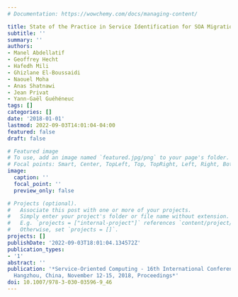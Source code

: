```yaml
---
# Documentation: https://wowchemy.com/docs/managing-content/

title: State of the Practice in Service Identification for SOA Migration in Industry
subtitle: ''
summary: ''
authors:
- Manel Abdellatif
- Geoffrey Hecht
- Hafedh Mili
- Ghizlane El-Boussaidi
- Naouel Moha
- Anas Shatnawi
- Jean Privat
- Yann-Gaël Guéhéneuc
tags: []
categories: []
date: '2018-01-01'
lastmod: 2022-09-03T14:01:04-04:00
featured: false
draft: false

# Featured image
# To use, add an image named `featured.jpg/png` to your page's folder.
# Focal points: Smart, Center, TopLeft, Top, TopRight, Left, Right, BottomLeft, Bottom, BottomRight.
image:
  caption: ''
  focal_point: ''
  preview_only: false

# Projects (optional).
#   Associate this post with one or more of your projects.
#   Simply enter your project's folder or file name without extension.
#   E.g. `projects = ["internal-project"]` references `content/project/deep-learning/index.md`.
#   Otherwise, set `projects = []`.
projects: []
publishDate: '2022-09-03T18:01:04.134572Z'
publication_types:
- '1'
abstract: ''
publication: '*Service-Oriented Computing - 16th International Conference, ICSOC 2018,
  Hangzhou, China, November 12-15, 2018, Proceedings*'
doi: 10.1007/978-3-030-03596-9_46
---
```

